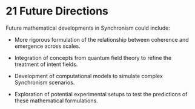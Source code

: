 # 21 Future Directions

Future mathematical developments in Synchronism could include:

-   More rigorous formulation of the relationship between coherence and
    emergence across scales.

-   Integration of concepts from quantum field theory to refine the
    treatment of intent fields.

-   Development of computational models to simulate complex Synchronism
    scenarios.

-   Exploration of potential experimental setups to test the predictions
    of these mathematical formulations.
